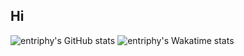 ## Hi
![entriphy's GitHub stats](https://github-readme-stats.vercel.app/api?username=entriphy&show_icons=true&title_color=2196F3&bg_color=212121&text_color=FAFAFA&hide_border=true)
![entriphy's Wakatime stats](https://github-readme-stats.vercel.app/api/wakatime?username=entriphy&api_domain=wakapi.dev&bg_color=212121&title_color=2196F3&icon_color=2F855A&text_color=FAFAFA&custom_title=Wakapi%20Stats%20%28Past%20Year%29&layout=compact)
